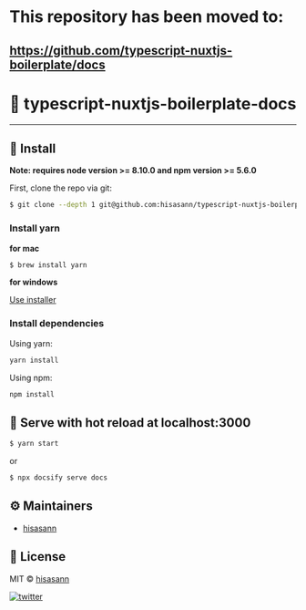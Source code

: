 # This repository has been moved to:
## <https://github.com/typescript-nuxtjs-boilerplate/docs>

# :bento: typescript-nuxtjs-boilerplate-docs

---

## 💾 Install

**Note: requires node version >= 8.10.0 and npm version >= 5.6.0**

First, clone the repo via git:

```bash
$ git clone --depth 1 git@github.com:hisasann/typescript-nuxtjs-boilerplate-docs.git
```

### Install yarn

**for mac**  

```bash
$ brew install yarn
```

**for windows**  

[Use installer](https://yarnpkg.com/lang/en/docs/install/#windows-tab)

### Install dependencies

Using yarn:

```bash
yarn install
```

Using npm:

```bash
npm install
```

## 🔌 Serve with hot reload at localhost:3000

```bash
$ yarn start
```

or

```bash
$ npx docsify serve docs
```

## ⚙️ Maintainers

- [hisasann](https://github.com/hisasann)

## 🍜 License

MIT © [hisasann](https://github.com/hisasann)

<a href="https://twitter.com/hisasann"><img src="https://badgen.net/twitter/follow/hisasann" alt="twitter"></a>
